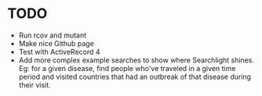 # TODO

- Run rcov and mutant
- Make nice Github page
- Test with ActiveRecord 4
- Add more complex example searches to show where Searchlight shines. Eg: for a given disease, find people who've traveled in a given time period and visited countries that had an outbreak of that disease during their visit.

